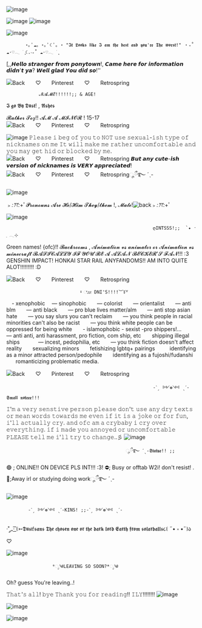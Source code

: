 
  ![image](https://github.com/Dustyyxb/HaLoser/assets/153450745/51b113e9-6842-48f0-a9e0-6253eb165f5e)
     


 ![image](https://github.com/Dustyyxb/HaLoser/assets/153450745/a4edded5-6147-473c-86f5-c5a2b7da81f5)
                          ![image](https://github.com/Dustyyxb/HaLoser/assets/153450745/71966da1-5e12-47b5-bbd6-075d8d1cdceb)


   ![image](https://github.com/Dustyyxb/HaLoser/assets/153450745/69940ce6-128b-4493-81b5-89430d4e8fa7)




           ⋆｡ ﾟ☁︎｡ ⋆｡ ﾟ☾ ﾟ｡ ⋆ "𝕴𝖙 𝕷𝖔𝖔𝖐𝖘 𝖑𝖎𝖐𝖊 𝕴 𝖆𝖒 𝖙𝖍𝖊 𝖇𝖊𝖘𝖙 𝖆𝖓𝖉 𝖞𝖔𝖚'𝖗𝖊 𝕿𝖍𝖊 𝖜𝖔𝖗𝖘𝖙!" ‧₊˚ ☁️⋅♡𓂃 ࣪ ִֶָ☾.‧₊˚ ☁️⋅♡𓂃 ࣪ ִֶָ   







   [,,𝙃𝙚𝙡𝙡𝙤 𝙨𝙩𝙧𝙖𝙣𝙜𝙚𝙧 𝙛𝙧𝙤𝙢 𝙥𝙤𝙣𝙮𝙩𝙤𝙬𝙣!, 𝘾𝙖𝙢𝙚 𝙝𝙚𝙧𝙚 𝙛𝙤𝙧 𝙞𝙣𝙛𝙤𝙧𝙢𝙖𝙩𝙞𝙤𝙣 𝙙𝙞𝙙𝙣'𝙩 𝙮𝙖? 𝙒𝙚𝙡𝙡 𝙜𝙡𝙖𝙙 𝙔𝙤𝙪 𝙙𝙞𝙙 𝙨𝙤!''


  ![Back　　♡　　Pinterest　　♡　　Retrospring](https://github.com/Dustyyxb/HaLoser/assets/153450745/1ce727b3-de31-4fec-bd55-eb99e176c6a8)


                𝓝𝓐𝓜𝓔!!!!!!;; & AGE!
   𝕴 𝖌𝖔 𝕭𝖞 𝕯𝖚𝖘𝖙! , 𝕬𝖘𝖍𝖊𝖘 

   𝓡𝓪𝓽𝓱𝓮𝓻 𝓣𝓸𝔃!!  𝓐𝓜 𝓐 𝓜𝓘𝓝𝓞𝓡 ! 15-17 ![Back　　♡　　Pinterest　　♡　　Retrospring](https://github.com/Dustyyxb/HaLoser/assets/153450745/60a76354-976a-4742-822b-f1ab3e0d2678)

![image](https://github.com/Dustyyxb/HaLoser/assets/153450745/284abe7c-7076-424d-806a-c720aaa380a4)
𝙿𝚕𝚎𝚊𝚜𝚎 𝚒 𝚋𝚎𝚐 𝚘𝚏 𝚢𝚘𝚞 𝚝𝚘 𝙽𝙾𝚃 𝚞𝚜𝚎 𝚜𝚎𝚡𝚞𝚊𝚕-𝚒𝚜𝚑 𝚝𝚢𝚙𝚎 𝚘𝚏 𝚗𝚒𝚌𝚔𝚗𝚊𝚖𝚎𝚜 𝚘𝚗 𝚖𝚎 𝙸𝚝 𝚠𝚒𝚕𝚕 𝚖𝚊𝚔𝚎 𝚖𝚎 𝚛𝚊𝚝𝚑𝚎𝚛 𝚞𝚗𝚌𝚘𝚖𝚏𝚘𝚛𝚝𝚊𝚋𝚕𝚎 𝚊𝚗𝚍 𝚢𝚘𝚞 𝚖𝚊𝚢 𝚐𝚎𝚝 𝚑𝚒𝚍 𝚘𝚛 𝚋𝚕𝚘𝚌𝚔𝚎𝚍 𝚋𝚢 𝚖𝚎.![Back　　♡　　Pinterest　　♡　　Retrospring](https://github.com/Dustyyxb/HaLoser/assets/153450745/b7cf5af9-4377-4d53-bf26-8d38d2570a2b)
𝘽𝙪𝙩 𝙖𝙣𝙮 𝙘𝙪𝙩𝙚-𝙞𝙨𝙝 𝙫𝙚𝙧𝙨𝙞𝙤𝙣 𝙤𝙛 𝙣𝙞𝙘𝙠𝙣𝙖𝙢𝙚𝙨 𝙞𝙨 𝙑𝙀𝙍𝙔 𝙖𝙥𝙥𝙧𝙚𝙘𝙞𝙖𝙩𝙚𝙙!![Back　　♡　　Pinterest　　♡　　Retrospring](https://github.com/Dustyyxb/HaLoser/assets/153450745/be0f47fb-ecc4-4339-b986-8de7033329d6)ೄྀ࿐ ˊˎ-


   

![image](https://github.com/Dustyyxb/HaLoser/assets/153450745/6d6322bb-e03d-4979-9341-e86babce16d7)

 ﹥*:ꔫ:*+ﾟ𝓟𝓻𝓸𝓷𝓸𝓾𝓷𝓼 𝓐𝓻𝓮 𝓗𝓮/𝓗𝓲𝓶 𝓣𝓱𝓮𝔂/𝓽𝓱𝓮𝓶 !, 𝓜𝓪𝓵𝓮!![back](https://github.com/Dustyyxb/HaLoser/assets/153450745/19c8d0b0-5228-4c21-9cc2-8cd0ccae186a)﹥*:ꔫ:*+ﾟ

 ![image](https://github.com/Dustyyxb/HaLoser/assets/153450745/11d1de49-5e04-41cc-be5c-575bfed6840a)

                                                          ღINTSSS!;;  `✦ ˑ ִֶ 𓂃⊹
                    

  
  Green names! {ofc}!! 
           𝓑𝓪𝓬𝓴𝓻𝓸𝓸𝓶𝓼 ,
                    𝓐𝓷𝓲𝓶𝓪𝓽𝓲𝓸𝓷 𝓿𝓼 𝓪𝓷𝓲𝓶𝓪𝓽𝓸𝓻
                              𝓸𝓻 𝓐𝓷𝓲𝓶𝓪𝓽𝓲𝓸𝓷 𝓿𝓼 𝓶𝓲𝓷𝓮𝓬𝓻𝓪𝓯𝓽
                                  𝓑𝓐𝓢𝓘𝓒𝓐𝓛𝓛𝓨 𝓘𝓕 𝓨𝓞𝓤'𝓡𝓔 𝓐 𝓐𝓛𝓐𝓝 𝓑𝓔𝓒𝓚𝓔𝓡'𝓢 𝓕𝓐𝓝!!! :3
                                  GENSHIN IMPACT! HONKAI STAR RAIL ANYFANDOMS!!
                                  AM INTO QUITE ALOT!!!!!!!!! :D



![Back　　♡　　Pinterest　　♡　　Retrospring](https://github.com/Dustyyxb/HaLoser/assets/153450745/fafc5142-296b-4374-96d8-d98fa2d4d17b)


                               ⍣ ೋ DNI'S!!!!︶꒦꒷
⠀                                        - xenophobic
⠀                                          — sinophobic
⠀⠀                                           — colorist
⠀⠀                                          — orientalist
⠀                                             ⠀— anti blm
⠀                                            ⠀— anti black
⠀                                        ⠀— pro blue lives matter/alm
⠀                                       ⠀— anti stop asian hate
⠀                                 ⠀— you say slurs you can't reclaim
⠀⠀                        — you think people in racial minorities can't also be racist
⠀⠀                       — you think white people can be oppressed for being white
⠀                                          ⠀- islamophobic
                                                -  sexist
                                             -pro shippers!...
⠀⠀                       — anti anti, anti harassment, pro fiction, com ship, etc
⠀                               ⠀shipping illegal ships
⠀⠀                           ⠀⠀— incest, pedophilia, etc
⠀                     ⠀— you think fiction doesn't affect reality
⠀                  ⠀sexualizing minors
⠀                    ⠀fetishizing lgbtq+ pairings
⠀⠀               ⠀identifying as a minor attracted person/pedophile
⠀⠀                    identifying as a fujoshi/fudanshi
⠀                   ⠀romanticizing problematic media.

![Back　　♡　　Pinterest　　♡　　Retrospring](https://github.com/Dustyyxb/HaLoser/assets/153450745/71937ed9-c864-449a-b7bf-49f0139f728b)
                                                          
                                                          -ˋˏ ༻❁༺ ˎˊ-𝕾𝖒𝖆𝖑𝖑 𝖓𝖔𝖙𝖊𝖊𝖊!!!
 𝙸'𝚖 𝚊 𝚟𝚎𝚛𝚢 𝚜𝚎𝚗𝚜𝚝𝚒𝚟𝚎 𝚙𝚎𝚛𝚜𝚘𝚗 𝚙𝚕𝚎𝚊𝚜𝚎 𝚍𝚘𝚗'𝚝 𝚞𝚜𝚎 𝚊𝚗𝚢 𝚍𝚛𝚢 𝚝𝚎𝚡𝚝𝚜 𝚘𝚛 𝚖𝚎𝚊𝚗 𝚠𝚘𝚛𝚍𝚜 𝚝𝚘𝚠𝚊𝚛𝚍𝚜 𝚖𝚎 𝚎𝚟𝚎𝚗 𝚒𝚏 𝚒𝚝 𝚒𝚜 𝚊 𝚓𝚘𝚔𝚎 𝚘𝚛 𝚏𝚘𝚛 𝚏𝚞𝚗, 𝚒'𝚕𝚕 𝚊𝚌𝚝𝚞𝚊𝚕𝚕𝚢 𝚌𝚛𝚢. 
 𝚊𝚗𝚍 𝚘𝚏𝚌 𝚊𝚖 𝚊 𝚌𝚛𝚢𝚋𝚊𝚋𝚢 𝚒 𝚌𝚛𝚢 𝚘𝚟𝚎𝚛 𝚎𝚟𝚎𝚛𝚢𝚝𝚑𝚒𝚗𝚐.  𝚒𝚏 𝚒 𝚖𝚊𝚍𝚎 𝚢𝚘𝚞 𝚊𝚗𝚗𝚘𝚢𝚎𝚍 𝚘𝚛 𝚞𝚗𝚌𝚘𝚖𝚏𝚘𝚛𝚝𝚊𝚋𝚕𝚎 𝙿𝙻𝙴𝙰𝚂𝙴 𝚝𝚎𝚕𝚕 𝚖𝚎 𝚒'𝚕𝚕 𝚝𝚛𝚢 𝚝𝚘 𝚌𝚑𝚊𝚗𝚐𝚎..彡
 ![image](https://github.com/Dustyyxb/HaLoser/assets/153450745/ab757aad-7521-46a2-afa1-50f50ec33424)

                                                ೄྀ࿐ ˊˎ-𝕾𝖙𝖆𝖙𝖚𝖊!! ;; 
   
   
  🟢 ; ONLINE!! ON DEVICE PLS INT!!! :3!
 ⛔; Busy or offtab W2i! don't resist! .
🌙;Away irl or studying doing workೄྀ࿐ ˊˎ-

  ![image](https://github.com/Dustyyxb/HaLoser/assets/153450745/1d367e69-75ba-453a-a9b6-e5ed6af37554)


            -ˋˏ ༻❁༺ ˎˊ-KINS! ;;-ˋˏ ༻❁༺ ˎˊ-
 ·˚ ༘₊· ͟͟͞͞꒰➳𝕯𝖚𝖘𝖙!𝖘𝖆𝖓𝖘 
 𝕿𝖍𝖊 𝖈𝖍𝖔𝖘𝖊𝖓 𝖔𝖓𝖊 𝖔𝖗
 𝖙𝖍𝖊 𝖉𝖆𝖗𝖐 𝖑𝖔𝖗𝖉 
 𝕰𝖆𝖗𝖙𝖍 𝖋𝖗𝖔𝖒 𝖘𝖔𝖑𝖆𝖗𝖇𝖆𝖑𝖑𝖘૮꒰ ˶• ༝ •˶꒱ა ♡

![image](https://github.com/Dustyyxb/HaLoser/assets/153450745/b3b353f1-458c-42f2-99d2-57b29464c02f)
                    
                     *ೃ༄LEAVING SO SOON?*ೃ༄
 Oh? guess You're leaving..!
 
 𝚃𝚑𝚊𝚝'𝚜 𝚊𝚕𝚕! 𝚋𝚢𝚎 𝚃𝚑𝚊𝚗𝚔 𝚢𝚘𝚞 𝚏𝚘𝚛 𝚛𝚎𝚊𝚍𝚒𝚗𝚐!! 𝙸𝙻𝚈!!!!!!!!
  ![image](https://github.com/Dustyyxb/HaLoser/assets/153450745/845f66c4-0c18-4cc9-b4b5-ecea89490bcd)

 ![image](https://github.com/Dustyyxb/HaLoser/assets/153450745/6bfaf4e8-9ec6-4782-9262-a45c66e7e7b4)

![image](https://github.com/Dustyyxb/HaLoser/assets/153450745/49d4bc82-3e88-4626-8ef6-9979b4d4a13d)

